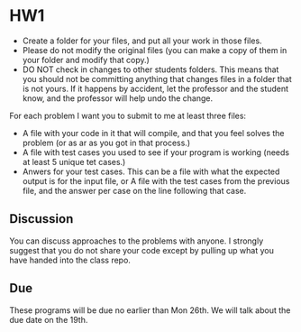 # HW1

* Create a folder for your files, and put all your work in those files.
* Please do not modify the original files (you can make a copy of them in your folder and modify that copy.)
* DO NOT check in changes to other students folders.  This means that you should not be committing anything that changes files in a folder that is not yours.  If it happens by accident, let the professor and the student know, and the professor will help undo the change.

For each problem I want you to submit to me at least three files:
* A file with your code in it that will compile, and that you feel solves the problem (or as ar as you got in that process.)
* A file with test cases you used to see if your program is working (needs at least 5 unique tet cases.)
* Anwers for your test cases.  This can be a file with what the expected output is for the input file, or A file with the test cases from the previous file, and the answer per case on the line following that case.


## Discussion

You can discuss approaches to the problems with anyone.  I strongly suggest that you do not share your code except by pulling up what you have handed into the class repo.


## Due

These programs will be due no earlier than Mon 26th.  We will talk about the due date on the 19th.
